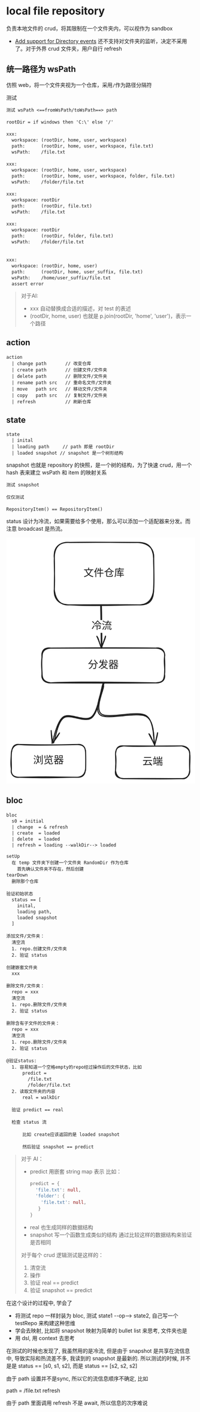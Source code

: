 # local file repository

负责本地文件的 crud，将其限制在一个文件夹内，可以视作为 sandbox

- [Add support for Directory events](https://github.com/dart-lang/tools/issues/1681) 还不支持对文件夹的监听，决定不采用了。对于外界 crud 文件夹，用户自行 refresh

## 统一路径为 wsPath

仿照 web，将一个文件夹视为一个仓库，采用`/`作为路径分隔符

测试

```
测试 wsPath <==fromWsPath/toWsPath==> path

rootDir = if windows then 'C:\' else '/'

xxx:
  workspace: (rootDir, home, user, workspace)
  path:      (rootDir, home, user, workspace, file.txt)
  wsPath:    /file.txt

xxx:
  workspace: (rootDir, home, user, workspace)
  path:      (rootDir, home, user, workspace, folder, file.txt)
  wsPath:    /folder/file.txt

xxx:
  workspace: rootDir
  path:      (rootDir, file.txt)
  wsPath:    /file.txt

xxx:
  workspace: rootDir
  path:      (rootDir, folder, file.txt)
  wsPath:    /folder/file.txt


xxx:
  workspace: (rootDir, home, user)
  path:      (rootDir, home, user_suffix, file.txt)
  wsPath:    /home/user_suffix/file.txt
  assert error
```

> 对于AI:
> - xxx 自动替换成合适的描述，对 test 的表述
> - (rootDir, home, user) 也就是 p.join(rootDir, 'home', 'user')，表示一个路径

## action

```
action
  | change path       // 改变仓库
  | create path       // 创建文件/文件夹
  | delete path       // 删除文件/文件夹
  | rename path src   // 重命名文件/文件夹
  | move   path src   // 移动文件/文件夹
  | copy   path src   // 复制文件/文件夹
  | refresh           // 刷新仓库
```

## state

```
state
  | inital
  | loading path     // path 即是 rootDir
  | loaded snapshot // snapshot 是一个树形结构 
```

snapshot 也就是 repository 的快照，是一个树的结构，为了快速 crud，用一个 hash 表来建立 wsPath 和 item 的映射关系


```
测试 snapshot

仅仅测试

RepositoryItem() == RepositoryItem()

```

status 设计为冷流，如果需要给多个使用，那么可以添加一个适配器来分发。而注意 broadcast 是热流。

![](local_file_repository.excalidraw.svg)

## bloc

```
bloc
  s0 = initial
  | change  = & refresh
  | create  = loaded
  | delete  = loaded
  | refresh = loading --walkDir--> loaded
```

```
setUp
  在 temp 文件夹下创建一个文件夹 RandomDir 作为仓库
    首先确认文件夹不存在，然后创建
tearDown
  删除那个仓库

验证初始状态
  status == [
    inital,
    loading path,
    loaded snapshot
  ]

添加文件/文件夹：
  清空流
  1. repo.创建文件/文件夹
  2. 验证 status

创建嵌套文件夹
  xxx

删除文件/文件夹：
  repo = xxx
  清空流
  1. repo.删除文件/文件夹
  2. 验证 status

删除含有子文件的文件夹：
  repo = xxx
  清空流
  1. repo.删除文件/文件夹
  2. 验证 status

@验证status:
  1. 容易知道一个空格empty的repo经过操作后的文件状态，比如
      predict = 
        /file.txt
        /folder/file.txt
  2. 读取文件夹的内容
      real = walkDir
  
  验证 predict == real

  检查 status 流

      比如 create应该返回的是 loaded snapshot

      然后验证 snapshot == predict
```

> 对于 AI：
> - predict 用嵌套 string map 表示
>   比如：
>   ```dart
>   predict = {
>     'file.txt': null,
>     'folder': {
>       'file.txt': null,
>      }
>   }
>   ```
> - real 也生成同样的数据结构
> - snapshot 写一个函数生成类似的结构
> 通过比较这样的数据结构来验证是否相同
>
> 对于每个 crud 逻辑测试是这样的：
> 1. 清空流
> 2. 操作
> 3. 验证 real == predict
> 4. 验证 snapshot == predict


在这个设计的过程中, 学会了

- 将测试 repo 一样封装为 bloc, 测试 state1 --op--> state2, 自己写一个 testRepo 来构建这种思维
- 学会去映射, 比如将 snapshot 映射为简单的 bullet list 来思考, 文件夹也是
- 用 dsl, 用 context 去思考

在测试的时候也发现了, 我虽然用的是冷流, 但是由于 snapshot 是共享在流信息中, 导致实际和热流差不多, 我读到的 snapshot 是最新的. 所以测试的时候, 并不是是 status == [s0, s1, s2], 而是 status == [s2, s2, s2]

由于 path 设置并不是sync, 所以它的流信息顺序不确定, 比如

path = /file.txt
refresh

由于 path 里面调用 refresh 不是 await, 所以信息的次序难说